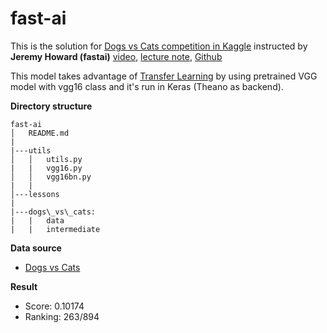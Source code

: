 # fast-ai
This is the solution for [Dogs vs Cats competition in Kaggle](https://www.kaggle.com/c/dogs-vs-cats-redux-kernels-edition) instructed by **Jeremy Howard (fastai)** [video](https://www.youtube.com/watch?v=e3aM6XTekJc&t=5474s), [lecture note](http://wiki.fast.ai/index.php/Lesson_2_Notes), [Github](https://github.com/fastai/courses/blob/master/deeplearning1/nbs/dogs_cats_redux.ipynb)

This model takes advantage of [Transfer Learning](http://cs231n.github.io/transfer-learning/) by using pretrained VGG model with vgg16 class and it's run in Keras (Theano as backend).

**Directory structure**
```
fast-ai
│   README.md
|
|---utils
│   │   utils.py
|   |   vgg16.py
│   │   vgg16bn.py
|   |
│---lessons
|   
|---dogs\_vs\_cats:
|   |   data
|   |   intermediate
```

**Data source**
- [Dogs vs Cats](https://www.kaggle.com/c/dogs-vs-cats)

**Result**
- Score: 0.10174
- Ranking: 263/894
